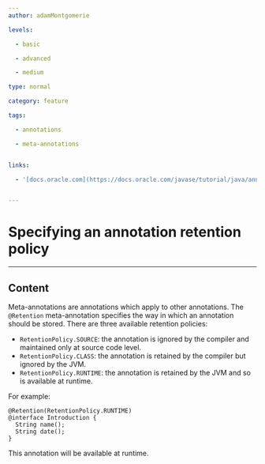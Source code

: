 ```yaml
---
author: adamMontgomerie

levels:

  - basic

  - advanced

  - medium

type: normal

category: feature

tags:

  - annotations

  - meta-annotations


links:

  - '[docs.oracle.com](https://docs.oracle.com/javase/tutorial/java/annotations/predefined.html){website}'


---
```


# Specifying an annotation retention policy

---
## Content

Meta-annotations are annotations which apply to other annotations. The `@Retention` meta-annotation specifies the way in which an annotation should be stored. There are three available retention policies:
- `RetentionPolicy.SOURCE`: the annotation is ignored by the compiler and maintained only at source code level.
- `RetentionPolicy.CLASS`: the annotation is retained by the compiler but ignored by the JVM. 
- `RetentionPolicy.RUNTIME`: the annotation is retained by the JVM and so is available at runtime.

For example:
```
@Retention(RetentionPolicy.RUNTIME)
@interface Introduction {
  String name();
  String date();
}
```
This annotation will be available at runtime.


